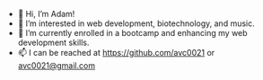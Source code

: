 - 👋 Hi, I’m Adam!
- 👀 I’m interested in web development, biotechnology, and music.
- 🌱 I’m currently enrolled in a bootcamp and enhancing my web development skills. 
- 📫 I can be reached at https://github.com/avc0021 or avc0021@gmail.com

<!---
avc0021/avc0021 is a ✨ special ✨ repository because its `README.md` (this file) appears on your GitHub profile.
You can click the Preview link to take a look at your changes.
--->

